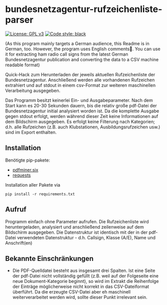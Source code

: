 # bundesnetzagentur-rufzeichenliste-parser

[![License: GPL v3](https://img.shields.io/badge/License-GPLv3-blue.svg)](https://www.gnu.org/licenses/gpl-3.0) [![Code style: black](https://img.shields.io/badge/code%20style-black-000000.svg)](https://github.com/psf/black)

(As this program mainly targets a German audience, this Readme is in German, too. However, the program uses English comments🙂. You can use it for extracting ham radio call signs from the latest German Bundesnetzagentur publication and converting the data to a CSV machine readable format)

Quick-Hack zum Herunterladen der jeweils aktuellen Rufzeichenliste der Bundesnetzagentur. Anschließend werden alle vorhandenen Rufzeichen extrahiert und auf stdout in einem csv-Format zur weiteren maschinellen Verarbeitung ausgegeben. 

Das Programm besitzt keinerlei Ein- und Ausgabeparameter. Nach dem Start kann es 20-30 Sekunden dauern, bis die relativ große pdf-Datei der Bundesnetzagentur initial analysiert worden ist. Da die komplette Ausgabe gegen stdout erfolgt, werden während dieser Zeit keine Informationen auf dem Bildschirm ausgegeben. Es erfolgt keine Filterung nach Kategorien; d.h. alle Rufzeichen (z.B. auch Klubstationen, Ausbildungsrufzeichen usw.) sind im Export enthalten.

## Installation

Benötigte pip-pakete:

- [pdfminer.six](https://github.com/pdfminer/pdfminer.six)
- [requests](https://github.com/psf/requests)

Installation aller Pakete via

    pip install -r requirements.txt

## Aufruf

Programm einfach ohne Parameter aufrufen. Die Rufzeichenliste wird heruntergeladen, analysiert und anschließend zeilenweise auf dem Bildschirm ausgegeben. Die Datenstruktur ist identisch mit der in der pdf-Datei verwendeten Datenstruktur - d.h. Callsign, Klasse (A/E), Name und Anschrift(en)

## Bekannte Einschränkungen

- Die PDF-Quelldatei besteht aus insgesamt drei Spalten. Ist eine Seite der pdf-Datei nicht vollständig gefüllt (z.B. weil auf der Folgeseite eine neue Dokument-Kategorie beginnt), so wird im Extrakt die Reihenfolge der Einträge möglicherweise nicht korrekt in das CSV-Dateiformat überführt. Da die erzeugte CSV-Datei aber eh maschinell weiterverarbeitet werden wird, sollte dieser Punkt irrelevant sein.
